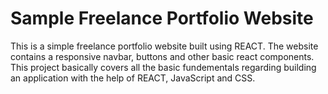 # Sample Freelance Portfolio Website 

This is a simple freelance portfolio website built using REACT. The website contains a responsive navbar, buttons and other basic react components. This project basically covers all the basic fundementals regarding building an application with the help of REACT, JavaScript and CSS.

